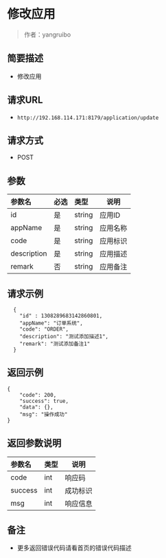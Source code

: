 # 修改应用

> 作者：yangruibo

## 简要描述

- 修改应用

## 请求URL
- ` http://192.168.114.171:8179/application/update `
  
## 请求方式
- POST 

## 参数

|参数名|必选|类型|说明|
|:----    |:---|:----- |-----   |
|id |是  |string |应用ID   |
|appName |是  |string |应用名称   |
|code |是  |string | 应用标识    |
|description     |是  |string | 应用描述    |
|remark     |否  |string |  应用备注   |

## 请求示例
``` 
  {
    "id" : 1308289683142860801,
    "appName": "订单系统",
    "code": "ORDER",
    "description": "测试添加描述1",
    "remark": "测试添加备注1"
  }
```

## 返回示例 
```
{
    "code": 200,
    "success": true,
    "data": {},
    "msg": "操作成功"
}
```

## 返回参数说明 


|参数名|类型|说明|
|:-----  |:-----|-----                           |
|code |int   |响应码  |
|success |int   |成功标识  |
|msg |int   |响应信息  |

## 备注 

- 更多返回错误代码请看首页的错误代码描述